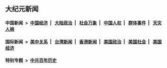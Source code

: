 ## 大纪元新闻

#### 中国新闻 &nbsp;>&nbsp; [中国经济](indexes/ncid283/README.md?06031245) &nbsp;| &nbsp; [大陆政治](indexes/ncid277/README.md?06031245) &nbsp;| &nbsp; [社会万象](indexes/ncid282/README.md?06031245) &nbsp;| &nbsp; [中国人权](indexes/ncid278/README.md?06031245) &nbsp;| &nbsp; [群体事件](indexes/ncid279/README.md?06031245) &nbsp;| &nbsp; [天灾人祸](indexes/ncid280/README.md?06031245)

#### 国际新闻 &nbsp;>&nbsp; [美中关系](indexes/nf1412576/README.md?06031245) &nbsp;| &nbsp; [台湾新闻](indexes/ncid1349361/README.md?06031245) &nbsp;| &nbsp; [香港新闻](indexes/ncid1349362/README.md?06031245) &nbsp;| &nbsp; [美国政治](indexes/ncid1078159/README.md?06031245) &nbsp;| &nbsp; [美国社会](indexes/ncid1078160/README.md?06031245) &nbsp;| &nbsp; [美国经济](indexes/ncid1078158/README.md?06031245)

#### 特别专题 &nbsp;>&nbsp; [中共百年历史](https://github.com/epoch-news/epoch-special/blob/master/README.md?06031245)  
